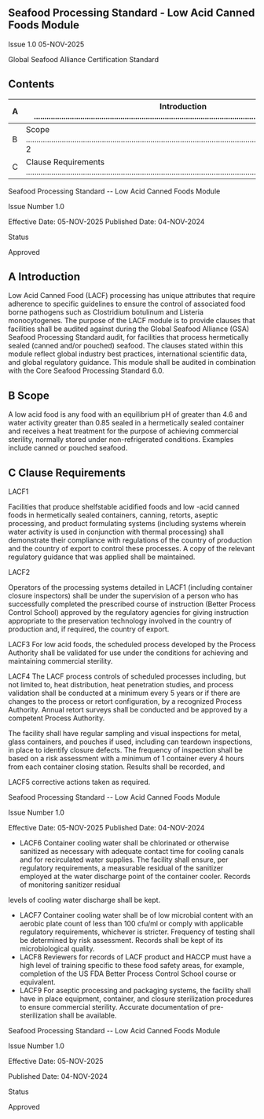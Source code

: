 <!-- image -->

<!-- image -->

## Seafood Processing Standard - Low Acid Canned Foods Module

Issue 1.0 05-NOV-2025

Global Seafood Alliance Certification Standard

## Contents

| A   | Introduction  ..........................................................................................................................................  2     |
|-----|-----------------------------------------------------------------------------------------------------------------------------------------------------------------|
| B   | Scope  .....................................................................................................................................................  2 |
| C   | Clause Requirements  ............................................................................................................................  2            |

<!-- image -->

Seafood Processing Standard -- Low Acid Canned Foods Module

Issue Number 1.0

Effective Date: 05-NOV-2025 Published Date: 04-NOV-2024

Status

Approved

## A Introduction

Low  Acid  Canned  Food  (LACF)  processing  has  unique  attributes  that  require adherence  to  specific guidelines to ensure the control of associated food borne pathogens such as Clostridium botulinum and Listeria  monocytogenes. The purpose of the LACF module is to provide clauses that facilities shall be audited against during the Global Seafood Alliance (GSA) Seafood Processing Standard audit, for facilities that process hermetically sealed (canned and/or pouched) seafood. The clauses stated within this module reflect global  industry  best  practices,  international scientific data,  and  global  regulatory  guidance. This module shall be audited in combination with the Core Seafood Processing Standard 6.0.

## B  Scope

A low acid food is any food with an equilibrium pH of greater than 4.6 and water activity greater than 0.85 sealed  in  a  hermetically  sealed  container  and  receives  a  heat  treatment  for  the  purpose  of  achieving commercial  sterility,  normally  stored  under  non-refrigerated  conditions.  Examples  include  canned  or pouched seafood.

## C Clause Requirements

LACF1

Facilities that produce shelfstable acidified foods and low -acid canned foods in hermetically sealed  containers,  canning,  retorts,  aseptic  processing,  and  product  formulating  systems (including systems wherein water activity is used in conjunction with thermal processing) shall demonstrate their compliance with regulations of the country of production and the country of export to control these processes. A copy of the relevant regulatory guidance that was applied shall be maintained.

LACF2

Operators  of  the  processing  systems  detailed  in  LACF1  (including  container  closure inspectors) shall be under the supervision of a person who has successfully completed the prescribed course of instruction (Better Process Control School) approved by the regulatory agencies for giving instruction appropriate to the preservation technology involved in the country of production and, if required, the country of export.

LACF3 For  low  acid  foods,  the  scheduled  process  developed  by  the  Process  Authority  shall  be validated for use under the conditions for achieving and maintaining commercial sterility.

LACF4 The  LACF  process  controls  of  scheduled  processes  including,  but  not  limited  to,  heat distribution,  heat  penetration  studies,  and  process  validation  shall  be  conducted  at  a minimum every 5 years or if there are changes to the process or retort configuration, by a recognized Process Authority. Annual retort surveys shall be conducted and be approved by a competent Process Authority.

The facility shall have regular sampling and visual inspections for metal, glass containers, and pouches if used, including can teardown inspections, in place to identify closure defects. The  frequency  of  inspection  shall  be  based  on  a  risk  assessment  with  a  minimum  of  1 container every 4 hours from each container closing station.  Results shall be recorded, and

LACF5 corrective actions taken as required.

<!-- image -->

Seafood Processing Standard -- Low Acid Canned Foods Module

Issue Number 1.0

Effective Date: 05-NOV-2025 Published Date: 04-NOV-2024

- LACF6 Container  cooling  water  shall  be  chlorinated  or  otherwise  sanitized  as  necessary  with adequate contact time for cooling canals and for recirculated water supplies. The facility shall ensure, per regulatory requirements, a measurable residual of the sanitizer employed at the water discharge point of the container cooler. Records of monitoring sanitizer residual

levels of cooling water discharge shall be kept.

- LACF7 Container cooling water shall be of low microbial content with an aerobic plate count of less than 100 cfu/ml or comply with applicable regulatory requirements, whichever is stricter. Frequency of testing shall be determined by risk assessment. Records shall be kept of its microbiological quality.
- LACF8 Reviewers for records of LACF product and HACCP must have a high level of training specific to these food safety areas, for example, completion of the US FDA Better Process Control School course or equivalent.
- LACF9 For aseptic processing and packaging systems, the facility shall have in place equipment, container,  and  closure  sterilization  procedures  to  ensure  commercial  sterility.  Accurate documentation of pre-sterilization shall be available.

<!-- image -->

Seafood Processing Standard -- Low Acid Canned Foods Module

Issue Number 1.0

Effective Date: 05-NOV-2025

Published Date: 04-NOV-2024

Status

Approved